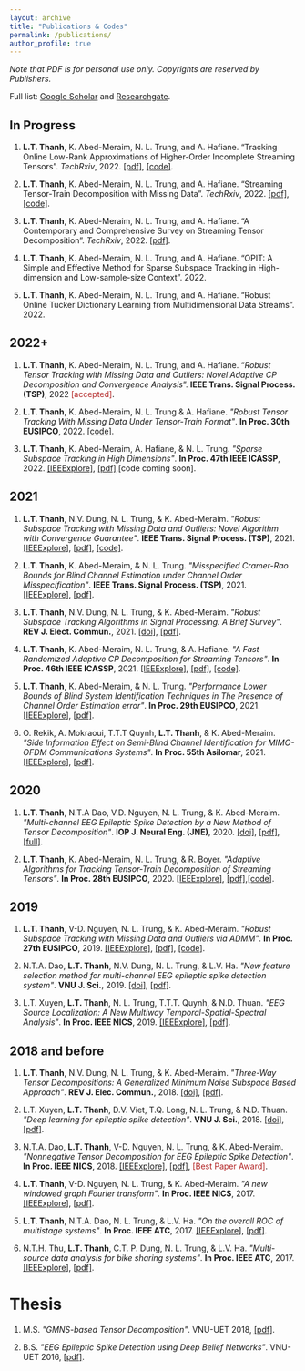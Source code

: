 ```yaml
---
layout: archive
title: "Publications & Codes"
permalink: /publications/
author_profile: true
---
```



*Note that PDF is for personal use only. Copyrights are reserved by Publishers.*

Full list: [Google Scholar](https://scholar.google.com.vn/citations?user=_6GEXU4AAAAJ&hl=en) and [Researchgate](https://www.researchgate.net/profile/Le-Trung-Thanh-3).

In Progress
----

1. **L.T. Thanh**, K. Abed-Meraim, N. L. Trung, and A. Hafiane. “Tracking Online Low-Rank Approximations of Higher-Order Incomplete Streaming Tensors”. *TechRxiv*, 2022.  [[pdf]](https://www.techrxiv.org/articles/preprint/Tracking_Online_Low-Rank_Approximations_of_Higher-Order_Incomplete_Streaming_Tensors/19704034), [[code]](https://github.com/thanhtbt/Tensor_Tracking).

1. **L.T. Thanh**, K. Abed-Meraim, N. L. Trung, and A. Hafiane. “Streaming Tensor-Train Decomposition with Missing Data”. *TechRxiv*, 2022.   [[pdf]](https://www.techrxiv.org/articles/preprint/Streaming_Tensor-Train_Decomposition_with_Missing_Data/20141156), [[code]](https://github.com/thanhtbt/ATT-miss).

1. **L.T. Thanh**, K. Abed-Meraim, N. L. Trung, and A. Hafiane. “A Contemporary and Comprehensive Survey on Streaming Tensor Decomposition”. *TechRxiv*, 2022. [[pdf]](https://www.techrxiv.org/articles/preprint/A_Contemporary_and_Comprehensive_Survey_on_Streaming_Tensor_Decomposition/20105966).


1. **L.T. Thanh**, K. Abed-Meraim, N. L. Trung, and A. Hafiane. “OPIT: A Simple and Effective Method for Sparse Subspace Tracking in High-dimension and
Low-sample-size Context”. 2022.

1. **L.T. Thanh**, K. Abed-Meraim, N. L. Trung, and A. Hafiane. “Robust Online Tucker Dictionary Learning from Multidimensional Data Streams”. 2022.

2022+
----

1. **L.T. Thanh**, K. Abed-Meraim, N. L. Trung, and A. Hafiane. “*Robust Tensor Tracking with Missing Data and Outliers: Novel Adaptive CP Decomposition and
Convergence Analysis*”. **IEEE Trans. Signal Process. (TSP)**, 2022 <span style="color:#B22222">[accepted]</span>. 

1. **L.T. Thanh**, K. Abed-Meraim, N. L. Trung & A. Hafiane. *"Robust Tensor Tracking With Missing Data Under Tensor-Train Format"*. **In Proc. 30th EUSIPCO**, 2022. [[code]](https://github.com/thanhtbt/ROBOT).

1. **L.T. Thanh**, K. Abed-Meraim, A. Hafiane, & N. L. Trung. *"Sparse Subspace Tracking in High Dimensions"*. **In Proc. 47th IEEE ICASSP**, 2022. [[IEEExplore]](https://ieeexplore.ieee.org/document/9746546), [[pdf]](https://drive.google.com/file/d/1fOSTtaSCNWVRb6xEx5Tk1ThgAJwp1Xe0/view),[code coming soon].

2021
----
1. **L.T. Thanh**, N.V. Dung, N. L. Trung, & K. Abed-Meraim. *"Robust Subspace Tracking with Missing Data and Outliers: Novel Algorithm with Convergence Guarantee"*. **IEEE Trans. Signal Process. (TSP)**, 2021.  [[IEEExplore]](https://ieeexplore.ieee.org/document/9381678), [[pdf]](https://drive.google.com/file/d/1LqwEKT_6HNw525yVILXikMSR95P8KwB1/view), [[code]](https://github.com/thanhtbt/RST).


 
1. **L.T. Thanh**, K. Abed-Meraim, & N. L. Trung. *"Misspecified Cramer-Rao Bounds for Blind Channel Estimation under Channel Order Misspecification"*. **IEEE Trans. Signal Process. (TSP)**, 2021. [[IEEExplore]](https://ieeexplore.ieee.org/document/9537597), [[pdf]](https://drive.google.com/file/d/1QeIRxPiVJCJ3WoVv9EPGSIWPthoW1FBi/view).

 
1. **L.T. Thanh**, N.V. Dung, N. L. Trung, & K. Abed-Meraim. *"Robust Subspace Tracking Algorithms in Signal Processing: A Brief Survey"*. **REV J. Elect. Commun.**, 2021. [[doi]](https://rev-jec.org/index.php/rev-jec/article/view/270), [[pdf]](https://drive.google.com/file/d/14XWoITbCiZmQjJBO6hmQvnH_iIuTYz-w/view).
 

1. **L.T. Thanh**, K. Abed-Meraim, N. L. Trung, & A. Hafiane. *"A Fast Randomized Adaptive CP Decomposition for Streaming Tensors"*. **In Proc. 46th IEEE ICASSP**, 2021. [[IEEExplore]](https://ieeexplore.ieee.org/document/9413554), [[pdf]](https://drive.google.com/file/d/1DAUTPryASpIoDxUZlRW_jzMSFeOS5EPm/view), [[code]](https://github.com/thanhtbt/ROLCP).

1. **L.T. Thanh**, K. Abed-Meraim, & N. L. Trung. *"Performance Lower Bounds of Blind System Identification Techniques in The Presence of Channel Order Estimation error"*. **In Proc. 29th EUSIPCO**, 2021. [[IEEExplore]](https://ieeexplore.ieee.org/document/9615921), [[pdf]](https://drive.google.com/file/d/1H0w8OBMVRq2rsSNT-QjtcWSBTJ-H1UYd/view).

1. O. Rekik, A. Mokraoui, T.T.T Quynh, **L.T. Thanh**, & K. Abed-Meraim. *"Side Information Effect on Semi-Blind Channel Identification for MIMO-OFDM Communications Systems"*. **In Proc. 55th Asilomar**, 2021.[[IEEExplore]](https://ieeexplore.ieee.org/abstract/document/9723265), [[pdf]](https://drive.google.com/file/d/19GUQ3qFgFpcKL5QaKPrqEw3CCvIF55aw/view).

2020
----

1. **L.T. Thanh**, N.T.A Dao, V.D. Nguyen, N. L. Trung, & K. Abed-Meraim. *"Multi-channel EEG Epileptic Spike Detection by a New Method of Tensor Decomposition"*. **IOP J. Neural Eng. (JNE)**, 2020. [[doi]](https://iopscience.iop.org/article/10.1088/1741-2552/ab5247), [[pdf]](https://drive.google.com/file/d/152TeB1p8MqDRZaUGkoZS0gieajeQ4sQO/view), [[full]](https://drive.google.com/file/d/1tmyBUx9CKHekFk5XyDNHN25qSdWUEnEB/view).

1. **L.T. Thanh**, K. Abed-Meraim, N. L. Trung, & R. Boyer. *"Adaptive Algorithms for Tracking Tensor-Train Decomposition of Streaming Tensors"*. **In Proc. 28th EUSIPCO**, 2020. [[IEEExplore]](https://ieeexplore.ieee.org/document/9287780), [[pdf]](https://drive.google.com/file/d/1A4lvKG7PMVyTBYyYsA2H9SZpr9hyfhUE/view),[[code]](https://github.com/thanhtbt/ATT).

2019
----
1. **L.T. Thanh**, V-D. Nguyen, N. L. Trung,  & K. Abed-Meraim. *"Robust Subspace Tracking with Missing Data and Outliers via ADMM"*.  **In Proc. 27th EUSIPCO**, 2019. [[IEEExplore]](https://ieeexplore.ieee.org/document/8903031), [[pdf]](https://drive.google.com/file/d/1fOfWjUdMgUuOI7yWpouid3BMb29QQzkr/view), [[code]](https://github.com/thanhtbt/RST). 

1. N.T.A. Dao, **L.T. Thanh**, N.V. Dung, N. L. Trung, & L.V. Ha. *"New feature selection method for multi-channel EEG epileptic spike detection system"*. **VNU J. Sci.**, 2019. [[doi]](https://jcsce.vnu.edu.vn/index.php/jcsce/article/view/230), [[pdf]](https://drive.google.com/file/d/1npc8-DjZYuTKAsAVMu15tq4UjoVgfstP/view).

1. L.T. Xuyen, **L.T. Thanh**, N. L. Trung, T.T.T. Quynh, & N.D. Thuan. *"EEG Source Localization: A New Multiway Temporal-Spatial-Spectral Analysis"*. **In Proc. IEEE NICS**, 2019. [[IEEExplore]](https://ieeexplore.ieee.org/document/9023865), [[pdf]](https://drive.google.com/file/d/1_gtc2ZZrhb5cLq3R3U_LxV-fI_qFir5U/view).

2018 and before
----

1. **L.T. Thanh**, N.V. Dung, N. L. Trung, & K. Abed-Meraim. *"Three-Way Tensor Decompositions: A Generalized Minimum Noise Subspace Based Approach"*. **REV J. Elec. Commun.**, 2018. [[doi]](https://rev-jec.org/index.php/rev-jec/article/view/196), [[pdf]](https://drive.google.com/file/d/1ZGGLmtGhVj_OloLK9MRzyCOHaASNoGTD/view).

1. L.T. Xuyen, **L.T. Thanh**, D.V. Viet, T.Q. Long, N. L. Trung, & N.D. Thuan. *"Deep learning for epileptic spike detection"*. **VNU J. Sci.**, 2018. [[doi]](https://jcsce.vnu.edu.vn/index.php/jcsce/article/view/156), [[pdf]](https://drive.google.com/file/d/1WneJlybazBSw69EQQP29Ff31g1Yuueor/view).

1. N.T.A. Dao, **L.T. Thanh**, V-D. Nguyen, N. L. Trung, & K. Abed-Meraim. *"Nonnegative Tensor Decomposition for EEG Epileptic Spike Detection"*. **In Proc. IEEE NICS**, 2018. [[IEEExplore]](https://ieeexplore.ieee.org/document/8606822), [[pdf]](https://drive.google.com/file/d/1dgFTYBNQaNYwyzs_o_9TDs1kt-6Eck_9/view), <span style="color:#B22222">[Best Paper Award]</span>.
 

1. **L.T. Thanh**, V-D. Nguyen, N. L. Trung, & K. Abed-Meraim. *"A new windowed graph Fourier transform"*. **In Proc. IEEE NICS**, 2017. [[IEEExplore]](https://ieeexplore.ieee.org/document/8108055), [[pdf]](https://drive.google.com/file/d/16FiMg-Yek-ZKN2Jn4_7T_ZQu3nmkUA8g/view).

1. **L.T. Thanh**, N.T.A. Dao, N. L. Trung, & L.V. Ha. *"On the overall ROC of multistage systems"*. **In Proc. IEEE ATC**, 2017.  [[IEEExplore]](https://ieeexplore.ieee.org/document/8167623), [[pdf]](https://drive.google.com/file/d/1bY5jYU1Fjj9uaN_iBiFk4ch56sOG2J0e/view).

1. N.T.H. Thu, **L.T. Thanh**, C.T. P. Dung, N. L. Trung, & L.V. Ha. *"Multi-source data analysis for bike sharing systems"*. **In Proc. IEEE ATC**, 2017.  [[IEEExplore]](https://ieeexplore.ieee.org/document/8167624), [[pdf]](https://drive.google.com/file/d/1NjVyvt8vBpnLQz2VIqXb2VJaxZ4CchCL/view).


Thesis
=====

1. M.S. *"GMNS-based Tensor Decomposition"*. VNU-UET 2018, [[pdf]](https://drive.google.com/file/d/1XVqd0ESbK4vAvaO8jELdOwkXNKBF0sux/view).

1. B.S. *"EEG Epileptic Spike Detection using Deep Belief Networks"*. VNU-UET 2016, [[pdf]](https://drive.google.com/file/d/1XUmCnS4TsY_weq0mm90Bz5YHb4-t6ath/view).
